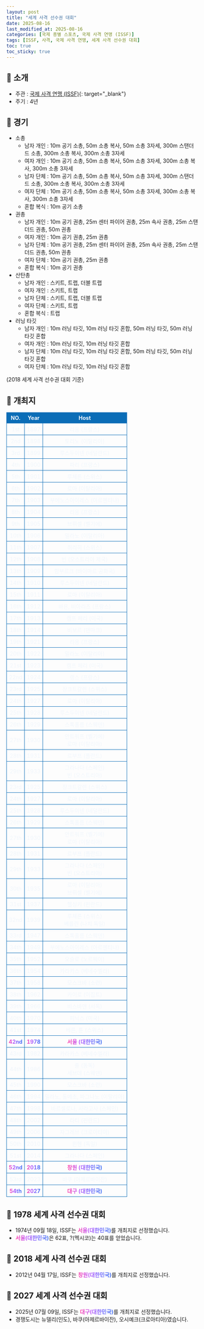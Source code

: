 ```yaml
---
layout: post
title: "세계 사격 선수권 대회"
date: 2025-08-16
last_modified_at: 2025-08-16
categories: [국제 종별 스포츠, 국제 사격 연맹 (ISSF)]
tags: [ISSF, 사격, 국제 사격 연맹, 세계 사격 선수권 대회]
toc: true
toc_sticky: true
---
```

<style>
    /* 테이블 서식 */
    table {
        width: 100%;
        border-collapse: collapse;
        font-size: 14px;
        color: #f0f6fc;
      }
      th, td {
        border: 1px solid #0B6DB7;
        padding: 5px;
        text-align: center;
        font-weight: normal;
      }
</style>
## 📜 소개
* 주관 : [국제 사격 연맹 (ISSF)](https://www.issf-sports.org/){: target="_blank"}
* 주기 : 4년

## 📜 경기
* 소총
  * 남자 개인 : 10m 공기 소총, 50m 소총 복사, 50m 소총 3자세, 300m 스탠더드 소총, 300m 소총 복사, 300m 소총 3자세
  * 여자 개인 : 10m 공기 소총, 50m 소총 복사, 50m 소총 3자세, 300m 소총 복사, 300m 소총 3자세
  * 남자 단체 : 10m 공기 소총, 50m 소총 복사, 50m 소총 3자세, 300m 스탠더드 소총, 300m 소총 복사, 300m 소총 3자세
  * 여자 단체 : 10m 공기 소총, 50m 소총 복사, 50m 소총 3자세, 300m 소총 복사, 300m 소총 3자세
  * 혼합 복식 : 10m 공기 소총
* 권총
  * 남자 개인 : 10m 공기 권총, 25m 센터 파이어 권총, 25m 속사 권총, 25m 스탠더드 권총, 50m 권총
  * 여자 개인 : 10m 공기 권총, 25m 권총
  * 남자 단체 : 10m 공기 권총, 25m 센터 파이어 권총, 25m 속사 권총, 25m 스탠더드 권총, 50m 권총
  * 여자 단체 : 10m 공기 권총, 25m 권총
  * 혼합 복식 : 10m 공기 권총
* 산탄총
  * 남자 개인 : 스키트, 트랩, 더블 트랩
  * 여자 개인 : 스키트, 트랩
  * 남자 단체 : 스키트, 트랩, 더블 트랩
  * 여자 단체 : 스키트, 트랩
  * 혼합 복식 : 트랩
* 러닝 타깃
  * 남자 개인 : 10m 러닝 타깃, 10m 러닝 타깃 혼합, 50m 러닝 타깃, 50m 러닝 타깃 혼합
  * 여자 개인 : 10m 러닝 타깃, 10m 러닝 타깃 혼합
  * 남자 단체 : 10m 러닝 타깃, 10m 러닝 타깃 혼합, 50m 러닝 타깃, 50m 러닝 타깃 혼합
  * 여자 단체 : 10m 러닝 타깃, 10m 러닝 타깃 혼합

(2018 세계 사격 선수권 대회 기준)

## 📜 개최지
<html>

<head>
    <meta charset="UTF-8">
</head>

<body>
    <table>
        <tr style="background: #0B6DB7;">
            <th style="width: 15%; font-weight: bold;">NO.</th>
            <th style="width: 15%; font-weight: bold;">Year</th>
            <th style="width: 70%; font-weight: bold;">Host</th>
        </tr>
        <tr>
            <th>1st</th>
            <th>1897</th>
            <th>리옹 (프랑스)</th>
        </tr>
        <tr>
            <th>2nd</th>
            <th>1898</th>
            <th>토리노 (이탈리아)</th>
        </tr>
        <tr>
            <th>3rd</th>
            <th>1899</th>
            <th>루스두이넨 (네덜란드)</th>
        </tr>
        <tr>
            <th>4th</th>
            <th>1900</th>
            <th>파리 (프랑스)</th>
        </tr>
        <tr>
            <th>5th</th>
            <th>1901</th>
            <th>루체른 (스위스)</th>
        </tr>
        <tr>
            <th>6th</th>
            <th>1902</th>
            <th>로마 (이탈리아)</th>
        </tr>
        <tr>
            <th>7th</th>
            <th>1903</th>
            <th>부에노스아이레스 (아르헨티나)</th>
        </tr>
        <tr>
            <th>8th</th>
            <th>1904</th>
            <th>리옹 (프랑스)</th>
        </tr>
        <tr>
            <th>9th</th>
            <th>1905</th>
            <th>브뤼셀 (벨기에)</th>
        </tr>
        <tr>
            <th>10th</th>
            <th>1906</th>
            <th>밀라노 (이탈리아)</th>
        </tr>
        <tr>
            <th>11th</th>
            <th>1907</th>
            <th>취리히 (스위스)</th>
        </tr>
        <tr>
            <th>12th</th>
            <th>1908</th>
            <th>빈 (오스트리아 제국)</th>
        </tr>
        <tr>
            <th>13th</th>
            <th>1909</th>
            <th>함부르크 (바이마르 공화국)</th>
        </tr>
        <tr>
            <th>14th</th>
            <th>1910</th>
            <th>루스두이넨 (네덜란드)</th>
        </tr>
        <tr>
            <th>15th</th>
            <th>1911</th>
            <th>로마 (이탈리아)</th>
        </tr>
        <tr>
            <th>16th</th>
            <th>1912</th>
            <th>바욘, 비아리츠 (프랑스)</th>
        </tr>
        <tr>
            <th>17th</th>
            <th>1913</th>
            <th>캠프 페리 (미국)</th>
        </tr>
        <tr>
            <th>18th</th>
            <th>1914</th>
            <th>비보르 (덴마크)</th>
        </tr>
        <tr>
            <th>19th</th>
            <th>1921</th>
            <th>리옹 (프랑스)</th>
        </tr>
        <tr>
            <th>20th</th>
            <th>1922</th>
            <th>밀라노 (이탈리아)</th>
        </tr>
        <tr>
            <th>21st</th>
            <th>1923</th>
            <th>캠프 페리 (미국)</th>
        </tr>
        <tr>
            <th>22nd</th>
            <th>1924</th>
            <th>랭스 (프랑스)</th>
        </tr>
        <tr>
            <th>23rd</th>
            <th>1925</th>
            <th>장크트갈렌 (스위스)</th>
        </tr>
        <tr>
            <th>24th</th>
            <th>1927</th>
            <th>로마 (이탈리아)</th>
        </tr>
        <tr>
            <th>25th</th>
            <th>1928</th>
            <th>루스두이넨 (네덜란드)</th>
        </tr>
        <tr>
            <th>26th</th>
            <th>1929</th>
            <th>스톡홀름 (스웨덴)</th>
        </tr>
        <tr>
            <th>27th</th>
            <th>1930</th>
            <th>안트워프 (벨기에)<br>로마 (이탈리아)</th>
        </tr>
        <tr>
            <th>28th</th>
            <th>1931</th>
            <th>르부프 (폴란드)</th>
        </tr>
        <tr>
            <th>29th</th>
            <th>1933</th>
            <th>그라나다 (스페인)<br>빈 (오스트리아)</th>
        </tr>
        <tr>
            <th>23rd</th>
            <th>1925</th>
            <th>장크트갈렌 (스위스)</th>
        </tr>
        <tr>
            <th>24th</th>
            <th>1927</th>
            <th>로마 (이탈리아)</th>
        </tr>
        <tr>
            <th>25th</th>
            <th>1928</th>
            <th>루스두이넨 (네덜란드)</th>
        </tr>
        <tr>
            <th>26th</th>
            <th>1929</th>
            <th>스톡홀름 (스웨덴)</th>
        </tr>
        <tr>
            <th>27th</th>
            <th>1930</th>
            <th>안트워프 (벨기에)<br>로마 (이탈리아)</th>
        </tr>
        <tr>
            <th>28th</th>
            <th>1931</th>
            <th>르부프 (폴란드)</th>
        </tr>
        <tr>
            <th>29th</th>
            <th>1933</th>
            <th>그라나다 (스페인)<br>빈 (오스트리아)</th>
        </tr>
        <tr>
            <th>30th</th>
            <th>1935</th>
            <th>로마 (이탈리아)<br>브뤼셀 (벨기에)</th>
        </tr>
        <tr>
            <th>31st</th>
            <th>1937</th>
            <th>헬싱키 (핀란드)</th>
        </tr>
        <tr>
            <th>32nd</th>
            <th>1939</th>
            <th>루체른 (스위스)<br>베를린 (나치 독일)</th>
        </tr>
        <tr>
            <th>33rd</th>
            <th>1947</th>
            <th>스톡홀름 (스웨덴)</th>
        </tr>
        <tr>
            <th>34th</th>
            <th>1949</th>
            <th>부에노스아이레스 (아르헨티나)</th>
        </tr>
        <tr>
            <th>35th</th>
            <th>1952</th>
            <th>오슬로 (노르웨이)</th>
        </tr>
        <tr>
            <th>36th</th>
            <th>1954</th>
            <th>카라카스 (베네수엘라)</th>
        </tr>
        <tr>
            <th>37th</th>
            <th>1958</th>
            <th>모스크바 (소련)</th>
        </tr>
        <tr>
            <th>38th</th>
            <th>1962</th>
            <th>카이로 (이집트)</th>
        </tr>
        <tr>
            <th>39th</th>
            <th>1966</th>
            <th>비스바덴 (서독)</th>
        </tr>
        <tr>
            <th>40th</th>
            <th>1970</th>
            <th>피닉스 (미국)</th>
        </tr>
        <tr>
            <th>41st</th>
            <th>1974</th>
            <th>베른, 툰 (스위스)</th>
        </tr>
        <tr>
            <th><span style="background: text linear-gradient(to right, #FF43A8, #BE5DFA, #776CFF, #4172F2); font-weight: bold; -webkit-background-clip: text; -webkit-text-fill-color: transparent;">42nd</span></th>
            <th><span style="background: text linear-gradient(to right, #FF43A8, #BE5DFA, #776CFF, #4172F2); font-weight: bold; -webkit-background-clip: text; -webkit-text-fill-color: transparent;">1978</span></th>
            <th><span style="background: text linear-gradient(to right, #FF43A8, #BE5DFA, #776CFF, #4172F2); font-weight: bold; -webkit-background-clip: text; -webkit-text-fill-color: transparent;">서울 (대한민국)</span></th>
        </tr>
        <tr>
            <th>43rd</th>
            <th>1982</th>
            <th>카라카스 (베네수엘라)</th>
        </tr>
        <tr>
            <th>44th</th>
            <th>1986</th>
            <th>줄 (동독)<br>세브데 (스웨덴)</th>
        </tr>
        <tr>
            <th>45th</th>
            <th>1990</th>
            <th>모스크바 (소련)</th>
        </tr>
        <tr>
            <th>46th</th>
            <th>1994</th>
            <th>밀라노, 톨메초, 파그나노 (이탈리아)</th>
        </tr>
        <tr>
            <th>47th</th>
            <th>1998</th>
            <th>바르셀로나, 사라고사 (스페인)</th>
        </tr>
        <tr>
            <th>48th</th>
            <th>2002</th>
            <th>라티 (핀란드)</th>
        </tr>
        <tr>
            <th>49th</th>
            <th>2006</th>
            <th>자그레브 (크로아티아)</th>
        </tr>
        <tr>
            <th>50th</th>
            <th>2010</th>
            <th>윈헨 (독일)</th>
        </tr>
        <tr>
            <th>51st</th>
            <th>2014</th>
            <th>그라나다 (스페인)</th>
        </tr>
        <tr>
            <th><span style="background: text linear-gradient(to right, #FF43A8, #BE5DFA, #776CFF, #4172F2); font-weight: bold; -webkit-background-clip: text; -webkit-text-fill-color: transparent;">52nd</span></th>
            <th><span style="background: text linear-gradient(to right, #FF43A8, #BE5DFA, #776CFF, #4172F2); font-weight: bold; -webkit-background-clip: text; -webkit-text-fill-color: transparent;">2018</span></th>
            <th><span style="background: text linear-gradient(to right, #FF43A8, #BE5DFA, #776CFF, #4172F2); font-weight: bold; -webkit-background-clip: text; -webkit-text-fill-color: transparent;">창원 (대한민국)</span></th>
        </tr>
        <tr>
            <th>53rd</th>
            <th>2023</th>
            <th>바쿠 (아제르바이잔)</th>
        </tr>
        <tr>
            <th><span style="background: text linear-gradient(to right, #FF43A8, #BE5DFA, #776CFF, #4172F2); font-weight: bold; -webkit-background-clip: text; -webkit-text-fill-color: transparent;">54th</span></th>
            <th><span style="background: text linear-gradient(to right, #FF43A8, #BE5DFA, #776CFF, #4172F2); font-weight: bold; -webkit-background-clip: text; -webkit-text-fill-color: transparent;">2027</span></th>
            <th><span style="background: text linear-gradient(to right, #FF43A8, #BE5DFA, #776CFF, #4172F2); font-weight: bold; -webkit-background-clip: text; -webkit-text-fill-color: transparent;">대구 (대한민국)</span></th>
        </tr>
    </table>
</body>

</html>

## 📜 1978 세계 사격 선수권 대회
* 1974년 09월 18일, ISSF는 <span style="background: text linear-gradient(to right, #FF43A8, #BE5DFA, #776CFF, #4172F2); font-weight: bold; -webkit-background-clip: text; -webkit-text-fill-color: transparent;">서울(대한민국)</span>를 개최지로 선정했습니다.
* <span style="background: text linear-gradient(to right, #FF43A8, #BE5DFA, #776CFF, #4172F2); font-weight: bold; -webkit-background-clip: text; -webkit-text-fill-color: transparent;">서울(대한민국)</span>은 62표, ?(멕시코)는 40표를 얻었습니다.

## 📜 2018 세계 사격 선수권 대회
*  2012년 04월 17일, ISSF는 <span style="background: text linear-gradient(to right, #FF43A8, #BE5DFA, #776CFF, #4172F2); font-weight: bold; -webkit-background-clip: text; -webkit-text-fill-color: transparent;">창원(대한민국)</span>를 개최지로 선정했습니다.

## 📜 2027 세계 사격 선수권 대회
* 2025년 07월 09일, ISSF는 <span style="background: text linear-gradient(to right, #FF43A8, #BE5DFA, #776CFF, #4172F2); font-weight: bold; -webkit-background-clip: text; -webkit-text-fill-color: transparent;">대구(대한민국)</span>를 개최지로 선정했습니다.
* 경쟁도시는 뉴델리(인도), 바쿠(아제르바이잔), 오시예크(크로아티아)였습니다.
